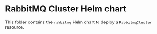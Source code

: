 # RabbitMQ Cluster Helm chart

This folder contains the `rabbitmq` Helm chart to deploy a `RabbitmqCluster` resource.
